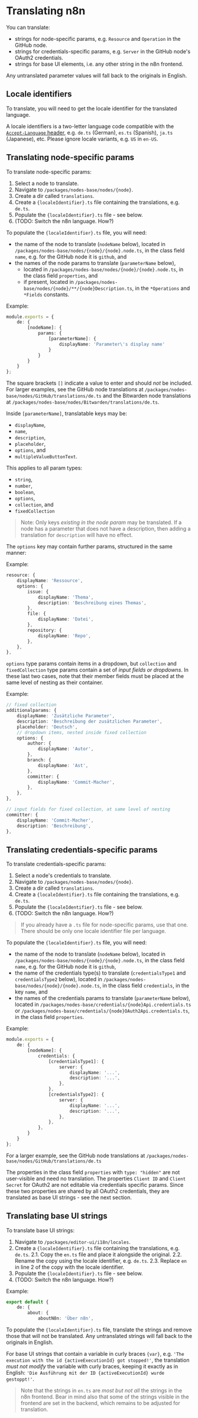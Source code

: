# Translating n8n

You can translate:

- strings for node-specific params, e.g. `Resource` and `Operation` in the GitHub node.
- strings for credentials-specific params, e.g. `Server` in the GitHub node's OAuth2 credentials.
- strings for base UI elements, i.e. any other string in the n8n frontend.

Any untranslated parameter values will fall back to the originals in English.

## Locale identifiers

To translate, you will need to get the locale identifier for the translated language.

A locale identifiers is a two-letter language code compatible with the [`Accept-Language` header](https://developer.mozilla.org/en-US/docs/Web/HTTP/Headers/Accept-Language), e.g. `de.ts` (German), `es.ts` (Spanish), `ja.ts` (Japanese), etc. Please ignore locale variants, e.g. `US` in `en-US`.

## Translating node-specific params

To translate node-specific params:

1. Select a node to translate.
2. Navigate to `/packages/nodes-base/nodes/{node}`.
3. Create a dir called `translations`.
4. Create a `{localeIdentifier}.ts` file containing the translations, e.g. `de.ts`.
5. Populate the `{localeIdentifier}.ts` file - see below.
6. (TODO: Switch the n8n language. How?)

To populate the `{localeIdentifier}.ts` file, you will need:

- the name of the node to translate (`nodeName` below), located in `/packages/nodes-base/nodes/{node}/{node}.node.ts`, in the class field `name`, e.g. for the GitHub node it is `github`, and
- the names of the node params to translate (`parameterName` below),
	- located in `/packages/nodes-base/nodes/{node}/{node}.node.ts`, in the class field `properties`, and
	- if present, located in `/packages/nodes-base/nodes/{node}/**/{node}Description.ts`, in the `*Operations` and `*Fields` constants.

Example:

```ts
module.exports = {
	de: {
		[nodeName]: {
			params: {
				[parameterName]: {
					displayName: 'Parameter\'s display name'
				}
			}
		}
	}
};
```

The square brackets `[]` indicate a value to enter and should _not_ be included. For larger examples, see the GitHub node translations at `/packages/nodes-base/nodes/GitHub/translations/de.ts` and the Bitwarden node translations at `/packages/nodes-base/nodes/Bitwarden/translations/de.ts`.

Inside `[parameterName]`, translatable keys may be:

- `displayName`,
- `name`,
- `description`,
- `placeholder`,
- `options`, and
- `multipleValueButtonText`.

This applies to all param types:

- `string`,
- `number`,
- `boolean`,
- `options`,
- `collection`, and
- `fixedCollection`

> Note: Only keys _existing in the node param_ may be translated. If a node has a parameter that does not have a description, then adding a translation for `description` will have no effect.

The `options` key may contain further params, structured in the same manner:

Example:

```ts
resource: {
	displayName: 'Ressource',
	options: {
		issue: {
			displayName: 'Thema',
			description: 'Beschreibung eines Themas',
		},
		file: {
			displayName: 'Datei',
		},
		repository: {
			displayName: 'Repo',
		},
	},
},
```

`options` type params contain items in a dropdown, but `collection` and `fixedCollection` type params contain a set of _input fields or dropdowns_. In these last two cases, note that their member fields must be placed at the same level of nesting as their container.

Example:

```ts
// fixed collection
additionalparams: {
	displayName: 'Zusätzliche Parameter',
	description: 'Beschreibung der zusätzlichen Parameter',
	placeholder: 'Deutsch',
	// dropdown items, nested inside fixed collection
	options: {
		author: {
			displayName: 'Autor',
		},
		branch: {
			displayName: 'Ast',
		},
		committer: {
			displayName: 'Commit-Macher',
		},
	},
},

// input fields for fixed collection, at same level of nesting
committer: {
	displayName: 'Commit-Macher',
	description: 'Beschreibung',
},
```

## Translating credentials-specific params

To translate credentials-specific params:

1. Select a node's credentials to translate.
2. Navigate to `/packages/nodes-base/nodes/{node}`.
3. Create a dir called `translations`.
4. Create a `{localeIdentifier}.ts` file containing the translations, e.g. `de.ts`.
5. Populate the `{localeIdentifier}.ts` file - see below.
6. (TODO: Switch the n8n language. How?)

> If you already have a `.ts` file for node-specific params, use that one. There should be only one locale identifier file per language.

To populate the `{localeIdentifier}.ts` file, you will need:

- the name of the node to translate (`nodeName` below), located in `/packages/nodes-base/nodes/{node}/{node}.node.ts`, in the class field `name`, e.g. for the GitHub node it is `github`,
- the name of the credentials type(s) to translate (`credentialsType1` and `credentialsType2` below), located in `/packages/nodes-base/nodes/{node}/{node}.node.ts`, in the class field `credentials`, in the key `name`, and
- the names of the credentials params to translate (`parameterName` below), located in `/packages/nodes-base/credentials/{node}Api.credentials.ts` or `/packages/nodes-base/credentials/{node}OAuth2Api.credentials.ts`, in the class field `properties`.

Example:

```ts
module.exports = {
	de: {
		[nodeName]: {
			credentials: {
				[credentialsType1]: {
					server: {
						displayName: '...',
						description: '...',
					},
				},
				[credentialsType2]: {
					server: {
						displayName: '...',
						description: '...',
					},
				},
			},
		}
	}
};
```

For a larger example, see the GitHub node translations at `/packages/nodes-base/nodes/GitHub/translations/de.ts`

The properties in the class field `properties` with `type: "hidden"` are not user-visible and need no translation. The properties `Client ID` and `Client Secret` for OAuth2 are not editable via credentials specific params. Since these two properties are shared by all OAuth2 credentials, they are translated as base UI strings - see the next section.

## Translating base UI strings

To translate base UI strings:

1. Navigate to `/packages/editor-ui/i18n/locales`.
2. Create a `{localeIdentifier}.ts` file containing the translations, e.g. `de.ts`.
	2.1. Copy the `en.ts` file and place it alongside the original.
	2.2. Rename the copy using the locale identifier, e.g. `de.ts`.
	2.3. Replace `en` in line 2 of the copy with the locale identifier.
3. Populate the `{localeIdentifier}.ts` file - see below.
4. (TODO: Switch the n8n language. How?)

Example:

```ts
export default {
	de: {
		about: {
			aboutN8n: 'Über n8n',
```

To populate the `{localeIdentifier}.ts` file, translate the strings and remove those that will not be translated. Any untranslated strings will fall back to the originals in English.

For base UI strings that contain a variable in curly braces `{var}`, e.g. `'The execution with the id {activeExecutionId} got stopped!'`, the translation _must not modify_ the variable with curly braces, keeping it exactly as in English: `'Die Ausführung mit der ID {activeExecutionId} wurde gestoppt!'`.

> Note that the strings in `en.ts` are _most but not all_ the strings in the n8n frontend. Bear in mind also that some of the strings visible in the frontend are set in the backend, which remains to be adjusted for translation.
